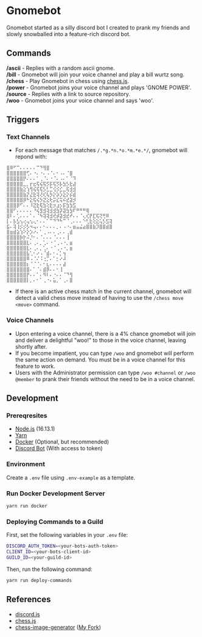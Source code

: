 # Gnomebot

Gnomebot started as a silly discord bot I created to prank my friends and slowly snowballed into a feature-rich discord bot.

## Commands

**/ascii** - Replies with a random ascii gnome.<br>
**/bill** - Gnomebot will join your voice channel and play a bill wurtz song.<br>
**/chess** - Play Gnomebot in chess using [chess.js](https://github.com/jhlywa/chess.js).<br>
**/power** - Gnomebot joins your voice channel and plays 'GNOME POWER'.<br>
**/source** - Replies with a link to source repository.<br>
**/woo** - Gnomebot joins your voice channel and says 'woo'.<br>

## Triggers

### Text Channels
- For each message that matches `/.*g.*n.*o.*m.*e.*/`, gnomebot will repond with:

```
⣿⠿⠋⠉⠄⠄⠄⠄⠄⠉⠙⢻⣿
⣿⣿⣿⣿⣿⣿⢋⠄⠐⠄⠐⠄⠠⠈⠄⠂⠠⠄⠈⣿
⣿⣿⣿⣿⣿⡟⠄⠄⠄⠁⢀⠈⠄⠐⠈⠄⠠⠄⠁⠈⠹
⣿⣿⣿⣿⣿⣀⡀⡖⣖⢯⢮⢯⡫⡯⢯⡫⡧⣳⡣⣗⣼
⣿⣿⣿⣿⣷⣕⢱⢻⢮⢯⢯⡣⣃⣉⢪⡪⣊⣀⢯⣺⣺
⣿⣿⣿⣿⣿⣷⡝⣜⣗⢽⢜⢎⢧⡳⡕⡵⡱⣕⡕⡮⣾
⣿⣿⣿⣿⣿⡿⠓⣕⢯⢮⡳⣝⣕⢗⡭⣎⢭⠮⣞⣽⡺
⣿⣿⣿⡿⠋⠄⠄⠸⣝⣗⢯⣳⢕⣗⡲⣰⡢⡯⣳⣳⣫
⣿⣿⠋⠄⠄⠄⠄⠄⠘⢮⣻⣺⢽⣺⣺⣳⡽⣽⣳⣳⠏⠛⠛⠛⢿
⣿⠇⠄⢁⠄⠄⠄⠁⠄⠈⠳⢽⢽⣺⢞⡾⣽⣺⣞⠞⠄⠄⠈⢄⢎⡟⣏⢯⢝⢛⠿
⡇⠄⡧⣣⢢⢔⢤⢢⢄⠂⠄⠄⠁⠉⠙⠙⠓⠉⠈⢀⠄⠄⠄⠑⢃⣗⢕⣕⢥⡣⣫⢽
⣯⠄⢽⢸⡪⡪⡣⠲⢤⠄⠄⠂⠄⠄⠄⡀⠄⠠⠐⠄⣶⣤⣬⣴⣿⣿⣷⡹⣿⣿⣾⣿
⣿⣶⣾⣵⢱⠕⡕⡱⠔⠄⠁⢀⠠⠄⠄⢀⠄⠄⢀⣾
⣿⣿⣿⣿⡷⡗⠬⡘⠂⠄⠈⠄⠄⠄⠈⠄⠄⠄⢸
⣿⣿⣿⣿⣿⣿⣇⠄⢀⠄⡀⢁⠄⠐⠈⢀⠠⠐⡀⣶
⣿⣿⣿⣿⣿⣿⣇⠄⢀⠄⡀⢁⠄⠐⠈⢀⠠⠐⡀⣶
⣿⣿⣿⣿⣿⣿⣧⢁⠂⠔⠠⠈⣾⠄⠂⠄⡁⢲
⣿⣿⣿⣿⣿⣿⠿⠠⠈⠌⠨⢐⡉⠄⠁⡂⠔⠼
⣿⣿⣿⣿⣿⣿⡆⠈⠈⠈⠄⠂⣆⠄⠄⠄⠄⣼
⣿⣿⣿⣿⣿⣿⣿⠄⠁⠈⠄⣾⡿⠄⠄⠂⢸
⣿⣿⣿⣿⣿⣿⡟⠄⠄⠁⠄⠻⠇⠄⠐⠄⠄⠈⠙⢻
⣿⣿⣿⣿⣿⣿⡇⡀⠄⠂⠁⢀⠐⠄⣥⡀⠁⢀⠄⣿
```
- If there is an active chess match in the current channel, gnomebot will detect a valid chess move instead of having to use the `/chess move <move>` command.

### Voice Channels
- Upon entering a voice channel, there is a 4% chance gnomebot will join and deliver a delightful "woo!" to those in the voice channel, leaving shortly after.<br>
- If you become impatient, you can type `/woo` and gnomebot will perform the same action on demand. You must be in a voice channel for this feature to work.<br>
- Users with the Administrator permission can type `/woo #channel` or `/woo @member` to prank their friends without the need to be in a voice channel.

## Development

### Prereqresites
- [Node.js](https://github.com/nvm-sh/nvm#installing-and-updating) (16.13.1)
- [Yarn](https://yarnpkg.com/getting-started/install)
- [Docker](https://docs.docker.com/get-docker/) (Optional, but recommended)
- [Discord Bot](https://www.discord.com/developers) (With access to token)

### Environment
Create a `.env` file using `.env-example` as a template.

### Run Docker Development Server
```sh
yarn run docker
```


### Deploying Commands to a Guild
First, set the following variables in your `.env` file:
```sh
DISCORD_AUTH_TOKEN=<your-bots-auth-token>
CLIENT_ID=<your-bots-client-id>
GUILD_ID=<your-guild-id>
```
Then, run the following command:
```sh
yarn run deploy-commands
```

## References
- <a href="https://discord.js.org/#/" target="_blank">discord.js</a><br>
- <a href="https://github.com/jhlywa/chess.js" target="_blank">chess.js</a><br>
- <a href="https://github.com/andyruwruw/chess-image-generator" target="_blank">chess-image-generator</a> 
(<a href="https://github.com/hadley31/chess-image-generator" target="_blank">My Fork</a>)<br>
